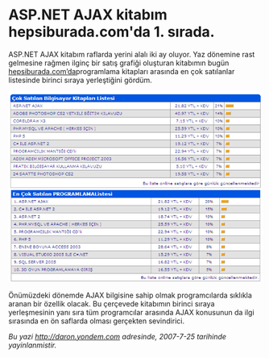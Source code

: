 # ASP.NET AJAX kitabım hepsiburada.com'da 1. sırada. 

ASP.NET AJAX kitabım raflarda yerini alalı iki ay oluyor. Yaz dönemine
rast gelmesine rağmen ilginç bir satış grafiği oluşturan kitabımın bugün
[hepsiburada.com’da](http://www.hepsiburada.com/productdetails.aspx?categoryid=211651&productid=kpusula150)programlama
kitapları arasında en çok satılanlar listesinde birinci sıraya
yerleştiğini gördüm.

![](media/ASPNET_AJAX_kitabim_hepsiburada_com_da_Birinci_sirada/24072007_1.png)

Önümüzdeki dönemde AJAX bilgisine sahip olmak programcılarda sıklıkla
aranan bir özellik olacak. Bu çerçevede kitabımın birinci sıraya
yerleşmesinin yanı sıra tüm programcılar arasında AJAX konusunun da ilgi
sırasında en ön saflarda olması gerçekten sevindirici.


*Bu yazi http://daron.yondem.com adresinde, 2007-7-25 tarihinde yayinlanmistir.*